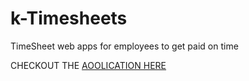 k-Timesheets
============

TimeSheet web apps for employees to get paid on time


CHECKOUT THE <a href="http://ktimesheets.aws.af.cm/">AOOLICATION HERE</a>